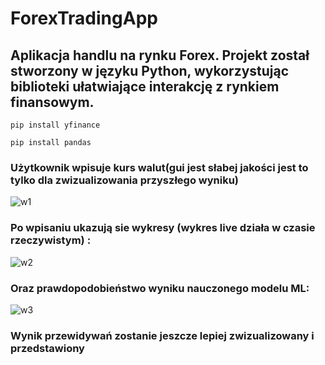# ForexTradingApp
## Aplikacja handlu na rynku Forex. Projekt został stworzony w języku Python, wykorzystując biblioteki ułatwiające interakcję z rynkiem finansowym.

```
pip install yfinance
```
```
pip install pandas
```

### Użytkownik wpisuje kurs walut(gui jest słabej jakości jest to tylko dla zwizualizowania przyszłego wyniku)
![w1](https://github.com/luka443/ForexTradingApp/assets/109036862/52a7ba84-fe03-4eec-adf7-213f0551db28)

### Po wpisaniu ukazują sie wykresy (wykres live działa w czasie rzeczywistym) :

![w2](https://github.com/luka443/ForexTradingApp/assets/109036862/386d3884-4f57-4c31-93ee-e3cc8778dbd9)

### Oraz prawdopodobieństwo wyniku nauczonego modelu ML:

![w3](https://github.com/luka443/ForexTradingApp/assets/109036862/de3327f8-42b0-45ff-9295-db7fa40979f7)

### Wynik przewidywań zostanie jeszcze lepiej zwizualizowany i przedstawiony
